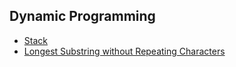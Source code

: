 ## Dynamic Programming

- [Stack](dp/stack.go)
- [Longest Substring without Repeating Characters](./dp/longest_substring.go)

